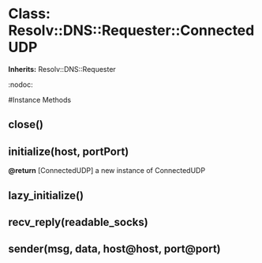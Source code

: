# Class: Resolv::DNS::Requester::ConnectedUDP
**Inherits:** Resolv::DNS::Requester
    

:nodoc:



#Instance Methods
## close() [](#method-i-close)

## initialize(host, portPort) [](#method-i-initialize)

**@return** [ConnectedUDP] a new instance of ConnectedUDP

## lazy_initialize() [](#method-i-lazy_initialize)

## recv_reply(readable_socks) [](#method-i-recv_reply)

## sender(msg, data, host@host, port@port) [](#method-i-sender)

